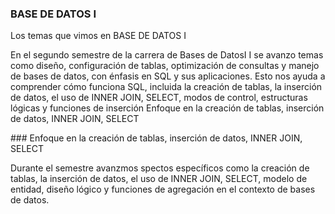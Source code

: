 ### BASE DE DATOS I
<p>
Los temas que vimos en BASE DE DATOS I
</p>

</P>
En el segundo semestre  de la carrera de Bases de DatosI I se  avanzo  temas como diseño, configuración de tablas, optimización de consultas y manejo de bases de datos, con énfasis en SQL y sus aplicaciones. Esto nos ayuda a comprender cómo funciona SQL, incluida la creación de tablas, la inserción de datos, el uso de INNER JOIN, SELECT, modos de control, estructuras lógicas y funciones de inserción
Enfoque en la creación de tablas, inserción de datos, INNER JOIN, SELECT
</p>
### Enfoque en la creación de tablas, inserción de datos, INNER JOIN, SELECT
<p>
Durante el semestre avanzmos spectos específicos como la creación de tablas, 
  la inserción de datos, el uso de INNER JOIN, SELECT, modelo de entidad, diseño lógico y funciones
  de agregación en el contexto de bases de datos.
</p>
